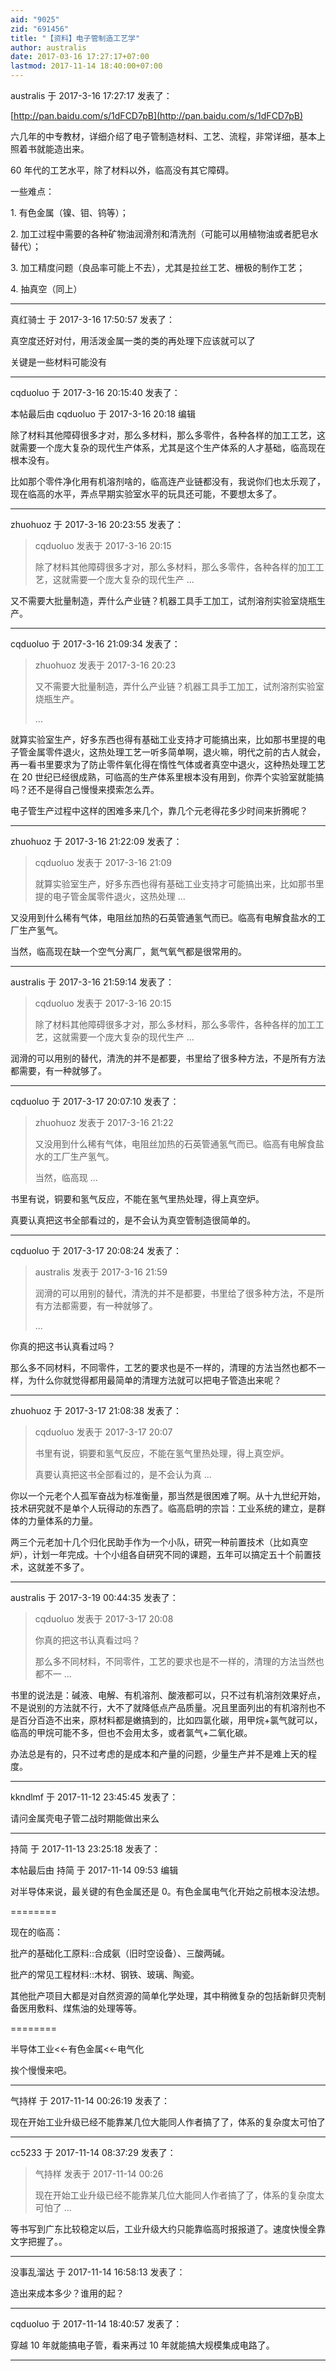 ```yaml
---
aid: "9025"
zid: "691456"
title: "【资料】电子管制造工艺学"
author: australis
date: 2017-03-16 17:27:17+07:00
lastmod: 2017-11-14 18:40:00+07:00
---
```


australis 于 2017-3-16 17:27:17 发表了：

[http://pan.baidu.com/s/1dFCD7pB](http://pan.baidu.com/s/1dFCD7pB)

六几年的中专教材，详细介绍了电子管制造材料、工艺、流程，非常详细，基本上照着书就能造出来。

60 年代的工艺水平，除了材料以外，临高没有其它障碍。

一些难点：

1\. 有色金属（镍、钼、钨等）；

2\. 加工过程中需要的各种矿物油润滑剂和清洗剂（可能可以用植物油或者肥皂水替代）；

3\. 加工精度问题（良品率可能上不去），尤其是拉丝工艺、栅极的制作工艺；

4\. 抽真空（同上）

---

真红骑士 于 2017-3-16 17:50:57 发表了：

真空度还好对付，用活泼金属一类的类的再处理下应该就可以了

关键是一些材料可能没有

---

cqduoluo 于 2017-3-16 20:15:40 发表了：

本帖最后由 cqduoluo 于 2017-3-16 20:18 编辑

除了材料其他障碍很多才对，那么多材料，那么多零件，各种各样的加工工艺，这就需要一个庞大复杂的现代生产体系，尤其是这个生产体系的人才基础，临高现在根本没有。

比如那个零件净化用有机溶剂啥的，临高连产业链都没有，我说你们也太乐观了，现在临高的水平，弄点早期实验室水平的玩具还可能，不要想太多了。

---

zhuohuoz 于 2017-3-16 20:23:55 发表了：

> cqduoluo 发表于 2017-3-16 20:15
>
> 除了材料其他障碍很多才对，那么多材料，那么多零件，各种各样的加工工艺，这就需要一个庞大复杂的现代生产 ...

又不需要大批量制造，弄什么产业链？机器工具手工加工，试剂溶剂实验室烧瓶生产。

---

cqduoluo 于 2017-3-16 21:09:34 发表了：

> zhuohuoz 发表于 2017-3-16 20:23
>
> 又不需要大批量制造，弄什么产业链？机器工具手工加工，试剂溶剂实验室烧瓶生产。
>
> ...

就算实验室生产，好多东西也得有基础工业支持才可能搞出来，比如那书里提的电子管金属零件退火，这热处理工艺一听多简单啊，退火嘛，明代之前的古人就会，再一看书里要求为了防止零件氧化得在惰性气体或者真空中退火，这种热处理工艺在 20 世纪已经很成熟，可临高的生产体系里根本没有用到，你弄个实验室就能搞吗？还不是得自己慢慢来摸索怎么弄。

电子管生产过程中这样的困难多来几个，靠几个元老得花多少时间来折腾呢？

---

zhuohuoz 于 2017-3-16 21:22:09 发表了：

> cqduoluo 发表于 2017-3-16 21:09
>
> 就算实验室生产，好多东西也得有基础工业支持才可能搞出来，比如那书里提的电子管金属零件退火，这热处理 ...

又没用到什么稀有气体，电阻丝加热的石英管通氢气而已。临高有电解食盐水的工厂生产氢气。

当然，临高现在缺一个空气分离厂，氮气氧气都是很常用的。

---

australis 于 2017-3-16 21:59:14 发表了：

> cqduoluo 发表于 2017-3-16 20:15
>
> 除了材料其他障碍很多才对，那么多材料，那么多零件，各种各样的加工工艺，这就需要一个庞大复杂的现代生产 ...

润滑的可以用别的替代，清洗的并不是都要，书里给了很多种方法，不是所有方法都需要，有一种就够了。

---

cqduoluo 于 2017-3-17 20:07:10 发表了：

> zhuohuoz 发表于 2017-3-16 21:22
>
> 又没用到什么稀有气体，电阻丝加热的石英管通氢气而已。临高有电解食盐水的工厂生产氢气。
>
> 当然，临高现 ...

书里有说，铜要和氢气反应，不能在氢气里热处理，得上真空炉。

真要认真把这书全部看过的，是不会认为真空管制造很简单的。

---

cqduoluo 于 2017-3-17 20:08:24 发表了：

> australis 发表于 2017-3-16 21:59
>
> 润滑的可以用别的替代，清洗的并不是都要，书里给了很多种方法，不是所有方法都需要，有一种就够了。
>
> ...

你真的把这书认真看过吗？

那么多不同材料，不同零件，工艺的要求也是不一样的，清理的方法当然也都不一样，为什么你就觉得都用最简单的清理方法就可以把电子管造出来呢？

---

zhuohuoz 于 2017-3-17 21:08:38 发表了：

> cqduoluo 发表于 2017-3-17 20:07
>
> 书里有说，铜要和氢气反应，不能在氢气里热处理，得上真空炉。
>
> 真要认真把这书全部看过的，是不会认为真 ...

你以一个元老个人孤军奋战为标准衡量，那当然是很困难了啊。从十九世纪开始，技术研究就不是单个人玩得动的东西了。临高启明的宗旨：工业系统的建立，是群体的力量体系的力量。

两三个元老加十几个归化民助手作为一个小队，研究一种前置技术（比如真空炉），计划一年完成。十个小组各自研究不同的课题，五年可以搞定五十个前置技术，这就差不多了。

---

australis 于 2017-3-19 00:44:35 发表了：

> cqduoluo 发表于 2017-3-17 20:08
>
> 你真的把这书认真看过吗？
>
> 那么多不同材料，不同零件，工艺的要求也是不一样的，清理的方法当然也都不一 ...

书里的说法是：碱液、电解、有机溶剂、酸液都可以，只不过有机溶剂效果好点，不是说别的方法就不行，大不了就降低点产品质量。况且里面列出的有机溶剂也不是百分百造不出来，原材料都是嫩搞到的，比如四氯化碳，用甲烷+氯气就可以，临高的甲烷可能不多，但也不会用太多，或者氯气+二氧化碳。

办法总是有的，只不过考虑的是成本和产量的问题，少量生产并不是难上天的程度。

---

kkndlmf 于 2017-11-12 23:45:45 发表了：

请问金属壳电子管二战时期能做出来么

---

持简 于 2017-11-13 23:25:18 发表了：

本帖最后由 持简 于 2017-11-14 09:53 编辑

对半导体来说，最关键的有色金属还是 0。有色金属电气化开始之前根本没法想。

========

现在的临高：

批产的基础化工原料::合成氨（旧时空设备）、三酸两碱。

批产的常见工程材料::木材、钢铁、玻璃、陶瓷。

其他批产项目大都是对自然资源的简单化学处理，其中稍微复杂的包括新鲜贝壳制备医用敷料、煤焦油的处理等等。

========

半导体工业<<-有色金属<<-电气化

挨个慢慢来吧。

---

气持样 于 2017-11-14 00:26:19 发表了：

现在开始工业升级已经不能靠某几位大能同人作者搞了了，体系的复杂度太可怕了

---

cc5233 于 2017-11-14 08:37:29 发表了：

> 气持样 发表于 2017-11-14 00:26
>
> 现在开始工业升级已经不能靠某几位大能同人作者搞了了，体系的复杂度太可怕了 ...

等书写到广东比较稳定以后，工业升级大约只能靠临高时报报道了。速度快慢全靠文字把握了。。

---

没事乱溜达 于 2017-11-14 16:58:13 发表了：

造出来成本多少？谁用的起？

---

cqduoluo 于 2017-11-14 18:40:57 发表了：

穿越 10 年就能搞电子管，看来再过 10 年就能搞大规模集成电路了。

---
